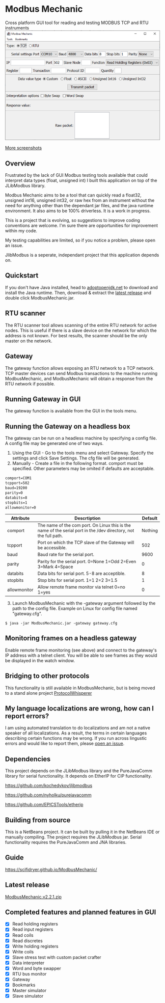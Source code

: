 # Modbus Mechanic
Cross platform GUI tool for reading and testing MODBUS TCP and RTU instruments
![Screenshot](https://raw.githubusercontent.com/SciFiDryer/ModbusMechanic/master/docs/screenshot.png)

[More screenshots](https://modbusmechanic.scifidryer.com)
## Overview

Frustrated by the lack of GUI Modbus testing tools available that could interpret data types (float, unsigned int) I built this application on top of the JLibModbus library.

Modbus Mechanic aims to be a tool that can quickly read a float32, unsigned int16, unsigned int32, or raw hex from an instrument without the need for anything other than the dependant jar files, and the java runtime environment. It also aims to be 100% driverless. It is a work in progress.

This is a project that is evolving, so suggestions to improve coding conventions are welcome. I'm sure there are opportunities for improvement within my code.

My testing capabilities are limited, so if you notice a problem, please open an issue.

JlibModbus is a seperate, independant project that this application depends on.

## Quickstart

If you don't have Java installed, head to [adoptopenjdk.net](https://adoptopenjdk.net/) to download and install the Java runtime. Then, download & extract the [latest release](#latest-release) and double click ModbusMechanic.jar.

## RTU scanner

The RTU scanner tool allows scanning of the entire RTU network for active nodes. This is useful if there is a slave device on the network for which the address is not known. For best results, the scanner should be the only master on the network.

## Gateway

The gateway function allows exposing an RTU network to a TCP network. TCP master devices can send Modbus transactions to the machine running ModbusMechanic, and ModbusMechanic will obtain a response from the RTU network if possible.

## Running Gateway in GUI

The gateway function is available from the GUI in the tools menu.

## Running the Gateway on a headless box

The gateway can be run on a headless machine by specifying a config file. A config file may be generated one of two ways.

1. Using the GUI - Go to the tools menu and select Gateway. Specify the settings and click Save Settings. The cfg file will be generated.
2. Manually - Create a file in the following format. comport must be specified. Other parameters may be omited if defaults are acceptable.
```
comport=COM1
tcpport=502
baud=19200
parity=0
databits=8
stopbits=1
allowmonitor=0
```
Attribute | Descrtiption | Default
--------- | ------------ | -------
comport | The name of the com port. On Linux this is the name of the serial port in the /dev directory, not the full path. | Nothing
tcpport | Port on which the TCP slave of the Gateway will be accessible. | 502
baud | Baud rate for the serial port. | 9600
parity | Parity for the serial port. 0=None 1=Odd 2=Even 3=Mark 4=Space | 0
databits | Data bits for serial port. 5-8 are acceptible. | 8
stopbits | Stop bits for serial port. 1=1 2=2 3=1.5 | 1
allowmonitor | Allow remote frame monitor via telnet 0=no 1=yes | 0
3. Launch ModbusMechanic with the -gateway argument followed by the path to the config file. Example on Linux for config file named "gateway.cfg".
  ```
  $ java -jar ModbusMechanic.jar -gateway gateway.cfg
  ```
## Monitoring frames on a headless gateway

Enable remote frame monitoring (see above) and connect to the gateway's IP address with a telnet client. You will be able to see frames as they would be displayed in the watch window.

## Bridging to other protocols

This functionality is still available in ModbusMechanic, but is being moved to a stand alone project [ProtocolWhisperer](https://github.com/SciFiDryer/ProtocolWhisperer)

## My language localizations are wrong, how can I report errors?

I am using automated translation to do localizations and am not a native speaker of all localizations. As a result, the terms in certain languages describing certain functions may be wrong. If you run across lingustic errors and would like to report them, please [open an issue](https://github.com/SciFiDryer/ModbusMechanic/issues).

## Dependencies

This project depends on the JLibModbus library and the PureJavaComm library for serial functionality. It depends on EtherIP for CIP functionality.

https://github.com/kochedykov/jlibmodbus  

https://github.com/nyholku/purejavacomm

https://github.com/EPICSTools/etherip

## Building from source

This is a NetBeans project. It can be built by pulling it in the NetBeans IDE or manually compiling. The project requires the JLibModbus jar. Serial functionality requires the PureJavaComm and JNA libraries.

## Guide

https://scifidryer.github.io/ModbusMechanic/

## Latest release

[ModbusMechanic.v2.2.1.zip](https://github.com/SciFiDryer/ModbusMechanic/releases/download/v2.2.1/ModbusMechanic.v2.2.1.zip)

## Completed features and planned features in GUI

- [x] Read holding registers
- [x] Read input registers
- [x] Read coils
- [x] Read discretes
- [x] Write holding registers
- [x] Write coils
- [x] Slave stress test with custom packet crafter
- [x] Data interpreter
- [x] Word and byte swapper
- [x] RTU bus monitor
- [x] Gateway
- [x] Bookmarks
- [x] Master simulator
- [x] Slave simulator
